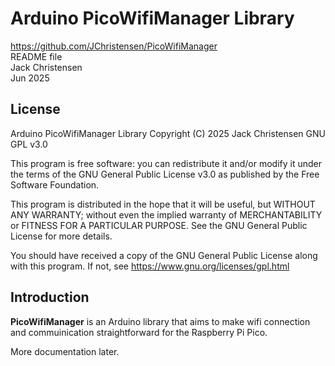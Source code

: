# Arduino PicoWifiManager Library
https://github.com/JChristensen/PicoWifiManager  
README file  
Jack Christensen  
Jun 2025

## License
Arduino PicoWifiManager Library Copyright (C) 2025 Jack Christensen GNU GPL v3.0

This program is free software: you can redistribute it and/or modify it under the terms of the GNU General Public License v3.0 as published by the Free Software Foundation.

This program is distributed in the hope that it will be useful, but WITHOUT ANY WARRANTY; without even the implied warranty of MERCHANTABILITY or FITNESS FOR A PARTICULAR PURPOSE.  See the GNU General Public License for more details.

You should have received a copy of the GNU General Public License along with this program. If not, see <https://www.gnu.org/licenses/gpl.html>

## Introduction
**PicoWifiManager** is an Arduino library that aims to make wifi connection and commuinication straightforward for the Raspberry Pi Pico.

More documentation later.
